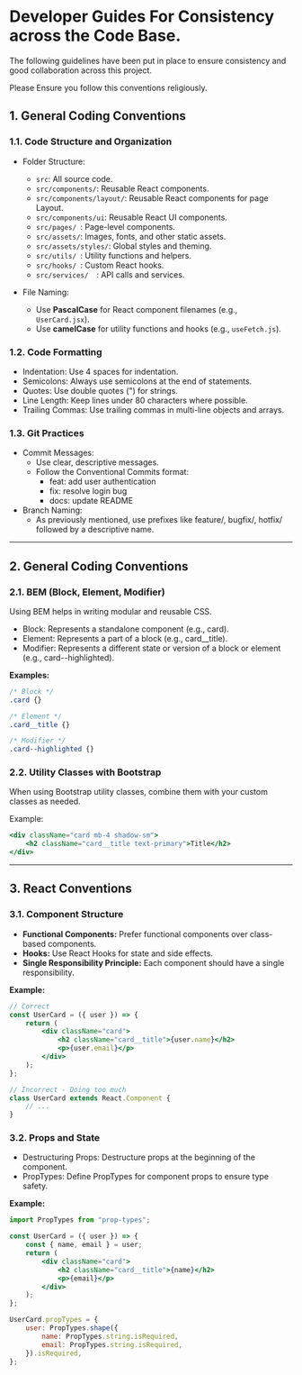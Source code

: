 # Developer Guides For Consistency across the Code Base.

The following guidelines have been put in place to ensure consistency and good collaboration across this project.

Please Ensure you follow this conventions religiously.

## 1. General Coding Conventions

### 1.1. Code Structure and Organization

- Folder Structure:

    - `src`: All source code.
    - `src/components/`: Reusable React components.
    - `src/components/layout/`: Reusable React components for page Layout.
    - `src/components/ui`: Reusable React UI components.
    - `src/pages/ `: Page-level components.
    - `src/assets/`: Images, fonts, and other static assets.
    - `src/assets/styles/`: Global styles and theming.
    - `src/utils/ `: Utility functions and helpers.
    - `src/hooks/ `: Custom React hooks.
    - `src/services/  `: API calls and services.

- File Naming:
    - Use **PascalCase** for React component filenames (e.g., `UserCard.jsx`).
    - Use **camelCase** for utility functions and hooks (e.g., `useFetch.js`).

### 1.2. Code Formatting

- Indentation: Use 4 spaces for indentation.
- Semicolons: Always use semicolons at the end of statements.
- Quotes: Use double quotes (") for strings.
- Line Length: Keep lines under 80 characters where possible.
- Trailing Commas: Use trailing commas in multi-line objects and arrays.

### 1.3. Git Practices

- Commit Messages:
    - Use clear, descriptive messages.
    - Follow the Conventional Commits format:
        - feat: add user authentication
        - fix: resolve login bug
        - docs: update README
- Branch Naming:
    - As previously mentioned, use prefixes like feature/, bugfix/, hotfix/ followed by a descriptive name.

---

## 2. General Coding Conventions

### 2.1. BEM (Block, Element, Modifier)

Using BEM helps in writing modular and reusable CSS.

- Block: Represents a standalone component (e.g., card).
- Element: Represents a part of a block (e.g., card\_\_title).
- Modifier: Represents a different state or version of a block or element (e.g., card--highlighted).

**Examples:**

```CSS
/* Block */
.card {}

/* Element */
.card__title {}

/* Modifier */
.card--highlighted {}

```

### 2.2. Utility Classes with Bootstrap

When using Bootstrap utility classes, combine them with your custom classes as needed.

Example:

```jsx
<div className="card mb-4 shadow-sm">
    <h2 className="card__title text-primary">Title</h2>
</div>
```

---

## 3. React Conventions

### 3.1. Component Structure

- **Functional Components:** Prefer functional components over class-based components.
- **Hooks:** Use React Hooks for state and side effects.
- **Single Responsibility Principle:** Each component should have a single responsibility.

**Example:**

```jsx
// Correct
const UserCard = ({ user }) => {
    return (
        <div className="card">
            <h2 className="card__title">{user.name}</h2>
            <p>{user.email}</p>
        </div>
    );
};

// Incorrect - Doing too much
class UserCard extends React.Component {
    // ...
}
```

### 3.2. Props and State

- Destructuring Props: Destructure props at the beginning of the component.
- PropTypes: Define PropTypes for component props to ensure type safety.

**Example:**

```jsx
import PropTypes from "prop-types";

const UserCard = ({ user }) => {
    const { name, email } = user;
    return (
        <div className="card">
            <h2 className="card__title">{name}</h2>
            <p>{email}</p>
        </div>
    );
};

UserCard.propTypes = {
    user: PropTypes.shape({
        name: PropTypes.string.isRequired,
        email: PropTypes.string.isRequired,
    }).isRequired,
};
```

